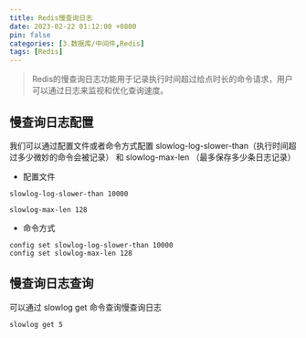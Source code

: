```yaml
---
title: Redis慢查询日志
date: 2023-02-22 01:12:00 +0800
pin: false 
categories: [3.数据库/中间件,Redis]
tags: [Redis]
---
```


> Redis的慢查询日志功能用于记录执行时间超过给点时长的命令请求，用户可以通过日志来监视和优化查询速度。

## 慢查询日志配置

我们可以通过配置文件或者命令方式配置 slowlog-log-slower-than（执行时间超过多少微妙的命令会被记录） 和 slowlog-max-len （最多保存多少条日志记录）

- 配置文件

```
slowlog-log-slower-than 10000

slowlog-max-len 128
```

- 命令方式

```
config set slowlog-log-slower-than 10000
config set slowlog-max-len 128
```

## 慢查询日志查询

可以通过 slowlog get 命令查询慢查询日志

```
slowlog get 5
```